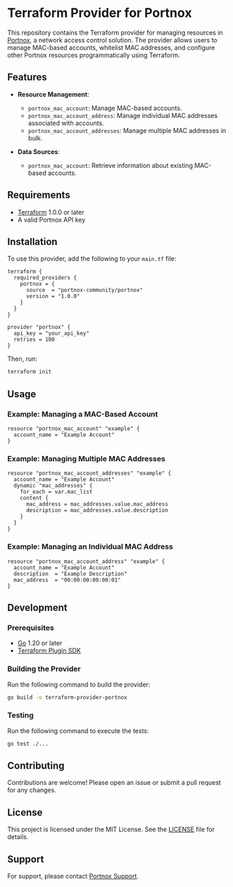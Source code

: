 # Terraform Provider for Portnox

This repository contains the Terraform provider for managing resources in [Portnox](https://www.portnox.com/), a network access control solution. The provider allows users to manage MAC-based accounts, whitelist MAC addresses, and configure other Portnox resources programmatically using Terraform.

## Features

- **Resource Management**:
  - `portnox_mac_account`: Manage MAC-based accounts.
  - `portnox_mac_account_address`: Manage individual MAC addresses associated with accounts.
  - `portnox_mac_account_addresses`: Manage multiple MAC addresses in bulk.

- **Data Sources**:
  - `portnox_mac_account`: Retrieve information about existing MAC-based accounts.

## Requirements

- [Terraform](https://www.terraform.io/downloads.html) 1.0.0 or later
- A valid Portnox API key

## Installation

To use this provider, add the following to your `main.tf` file:

```hcl
terraform {
  required_providers {
    portnox = {
      source  = "portnox-community/portnox"
      version = "1.0.0"
    }
  }
}

provider "portnox" {
  api_key = "your_api_key"
  retries = 100
}
```

Then, run:

```bash
terraform init
```

## Usage

### Example: Managing a MAC-Based Account

```hcl
resource "portnox_mac_account" "example" {
  account_name = "Example Account"
}
```

### Example: Managing Multiple MAC Addresses

```hcl
resource "portnox_mac_account_addresses" "example" {
  account_name = "Example Account"
  dynamic "mac_addresses" {
    for_each = var.mac_list
    content {
      mac_address = mac_addresses.value.mac_address
      description = mac_addresses.value.description
    }
  }
}
```

### Example: Managing an Individual MAC Address

```hcl
resource "portnox_mac_account_address" "example" {
  account_name = "Example Account"
  description  = "Example Description"
  mac_address  = "00:00:00:00:00:01"
}
```

## Development

### Prerequisites

- [Go](https://golang.org/doc/install) 1.20 or later
- [Terraform Plugin SDK](https://github.com/hashicorp/terraform-plugin-sdk)

### Building the Provider

Run the following command to build the provider:

```bash
go build -o terraform-provider-portnox
```

### Testing

Run the following command to execute the tests:

```bash
go test ./...
```

## Contributing

Contributions are welcome! Please open an issue or submit a pull request for any changes.

## License

This project is licensed under the MIT License. See the [LICENSE](LICENSE) file for details.

## Support

For support, please contact [Portnox Support](https://www.portnox.com/support/).

